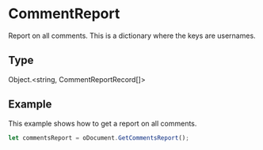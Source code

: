 # CommentReport

Report on all comments.
This is a dictionary where the keys are usernames.

## Type

Object.&lt;string, CommentReportRecord[]&gt;



## Example

This example shows how to get a report on all comments.

```javascript
let commentsReport = oDocument.GetCommentsReport();
```
